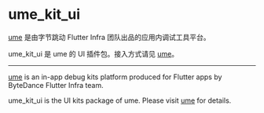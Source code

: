 # ume_kit_ui

[ume](https://pub.dev/packages/ume) 是由字节跳动 Flutter Infra 团队出品的应用内调试工具平台。

ume_kit_ui 是 ume 的 UI 插件包。接入方式请见 [ume](https://pub.dev/packages/ume)。

---

[ume](https://pub.dev/packages/ume) is an in-app debug kits platform produced for Flutter apps by ByteDance Flutter Infra team.

ume_kit_ui is the UI kits package of ume. Please visit [ume](https://pub.dev/packages/ume) for details.
